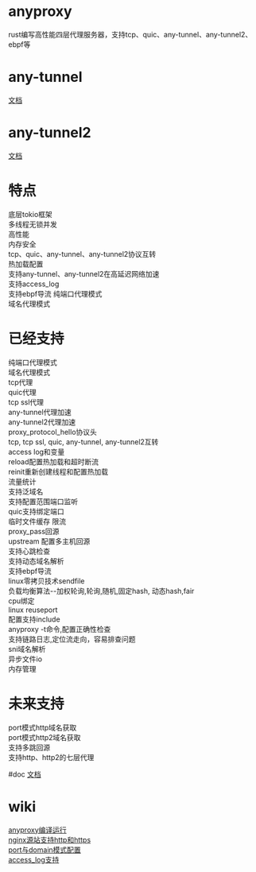 # anyproxy
rust编写高性能四层代理服务器，支持tcp、quic、any-tunnel、any-tunnel2、ebpf等

# any-tunnel
[文档](https://github.com/yefy/any-proxys/blob/main/any-tunnel/README.md)

# any-tunnel2
[文档](https://github.com/yefy/any-proxys/blob/main/any-tunnel2/README.md)

# 特点
底层tokio框架  
多线程无锁并发  
高性能  
内存安全  
tcp、quic、any-tunnel、any-tunnel2协议互转  
热加载配置  
支持any-tunnel、any-tunnel2在高延迟网络加速  
支持access_log  
支持ebpf导流
纯端口代理模式  
域名代理模式

# 已经支持
纯端口代理模式  
域名代理模式  
tcp代理  
quic代理  
tcp ssl代理  
any-tunnel代理加速   
any-tunnel2代理加速  
proxy_protocol_hello协议头   
tcp, tcp ssl, quic, any-tunnel, any-tunnel2互转  
access log和变量  
reload配置热加载和超时断流    
reinit重新创建线程和配置热加载  
流量统计  
支持泛域名  
支持配置范围端口监听   
quic支持绑定端口  
临时文件缓存
限流  
proxy_pass回源  
upstream 配置多主机回源  
支持心跳检查  
支持动态域名解析  
支持ebpf导流  
linux零拷贝技术sendfile  
负载均衡算法--加权轮询,轮询,随机,固定hash, 动态hash,fair  
cpu绑定  
linux reuseport  
配置支持include  
anyproxy -t命令,配置正确性检查  
支持链路日志,定位流走向，容易排查问题  
sni域名解析  
异步文件io  
内存管理

# 未来支持
port模式http域名获取  
port模式http2域名获取  
支持多跳回源  
支持http、http2的七层代理

#doc
[文档](https://github.com/yefy/any-proxys/tree/main/any-proxy/doc)

# wiki
[anyproxy编译运行](https://github.com/yefy/any-proxys/wiki/anyproxy%E7%BC%96%E8%AF%91%E8%BF%90%E8%A1%8C)  
[nginx源站支持http和https](https://github.com/yefy/any-proxys/wiki/nginx%E6%BA%90%E7%AB%99%E6%94%AF%E6%8C%81http%E5%92%8Chttps)  
[port与domain模式配置](https://github.com/yefy/any-proxys/wiki/port%E4%B8%8Edomain%E6%A8%A1%E5%BC%8F%E9%85%8D%E7%BD%AE)  
[access_log支持](https://github.com/yefy/any-proxys/wiki/access_log%E6%94%AF%E6%8C%81)  